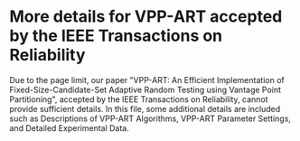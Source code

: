 # More details for VPP-ART accepted by the IEEE Transactions on Reliability

Due to the page limit, our paper "VPP-ART: An Efficient Implementation of Fixed-Size-Candidate-Set Adaptive Random Testing using Vantage Point Partitioning", accepted by the IEEE Transactions on Reliability, cannot provide sufficient details. In this file, some additional details are included such as Descriptions of VPP-ART Algorithms, VPP-ART Parameter Settings, and Detailed Experimental Data.
